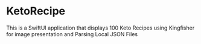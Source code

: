 # KetoRecipe
This is a SwiftUI application that displays 100 Keto Recipes using Kingfisher for image presentation and Parsing Local JSON Files
